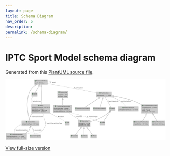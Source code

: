 ```yaml
---
layout: page
title: Schema Diagram
nav_order: 5
description: 
permalink: /schema-diagram/
---
```

# IPTC Sport Model schema diagram

Generated from this [PlantUML source file](diagrams/iptc-sport-model.uml).

![IPTC Sport Model class diagram](diagrams/iptc-sport-model.png)

[View full-size version](https://github.com/iptc/sport-schema/blob/develop/docs/diagrams/iptc-sport-model.png?raw=true)
